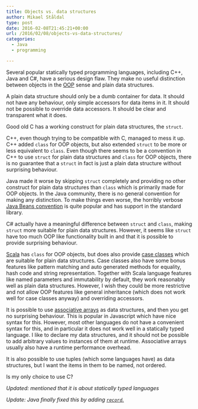```yaml
---
title: Objects vs. data structures
author: Mikael Ståldal
type: post
date: 2016-02-08T21:45:21+00:00
url: /2016/02/08/objects-vs-data-structures/
categories:
  - Java
  - programming

---
```

Several popular statically typed programming languages, including C++, Java and C#, have a serious design flaw. They make no useful distinction between objects in the <a href="https://en.wikipedia.org/wiki/Object-oriented_programming" target="_blank" rel="noopener">OOP</a> sense and plain data structures.

A plain data structure should only be a dumb container for data. It should not have any behaviour, only simple accessors for data items in it. It should not be possible to override data accessors. It should be clear and transparent what it does.

Good old C has a working construct for plain data structures, the `struct`. 

C++, even though trying to be compatible with C, managed to mess it up. C++ added `class` for OOP objects, but also extended `struct` to be more or less equivalent to `class`. Even though there seems to be a convention in C++ to use `struct` for plain data structures and `class` for OOP objects, there is no guarantee that a `struct` in fact is just a plain data structure without surprising behaviour.

Java made it worse by skipping `struct` completely and providing no other construct for plain data structures than `class` which is primarily made for OOP objects. In the Java community, there is no general convention for making any distinction. To make things even worse, the horribly verbose <a href="http://docs.oracle.com/javase/tutorial/javabeans/" target="_blank" rel="noopener">Java Beans convention</a> is quite popular and has support in the standard library.

C# actually have a meaningful difference between `struct` and `class`, making `struct` more suitable for plain data structures. However, it seems like `struct` have too much OOP like functionality built in and that it is possible to provide surprising behaviour.

<a href="http://www.scala-lang.org/" target="_blank" rel="noopener">Scala</a> has `class` for OOP objects, but does also provide <a href="http://www.scala-lang.org/files/archive/spec/2.11/05-classes-and-objects.html#case-classes" target="_blank" rel="noopener">case classes</a> which are suitable for plain data structures. Case classes also have some bonus features like pattern matching and auto generated methods for equality, hash code and string representation. Together with Scala language features like named parameters and immutability by default, they work reasonably well as plain data structures. However, I wish they could be more restrictive and not allow OOP features like general inheritance (which does not work well for case classes anyway) and overriding accessors.

It is possible to use <a href="https://en.wikipedia.org/wiki/Associative_array" target="_blank" rel="noopener">associative arrays</a> as data structures, and then you get no surprising behaviour. This is popular in Javascript which have nice syntax for this. However, most other languages do not have a convenient syntax for this, and in particular it does not work well in a statically typed language. I like to declare my data structures, and it should not be possible to add arbitrary values to instances of them at runtime. Associative arrays usually also have a runtime performance overhead.

It is also possible to use tuples (which some languages have) as data structures, but I want the items in them to be named, not ordered.

Is my only choice to use C?

_Updated: mentioned that it is about statically typed languages_

_Update: Java finally fixed this by adding [`record`.][1]_

 [1]: https://blogs.oracle.com/javamagazine/post/records-come-to-java